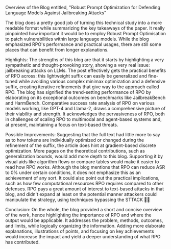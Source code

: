 Overview of the Blog entitled, "Robust Prompt Optimization for Defending Language Models Against Jailbreaking Attacks"


The blog does a pretty good job of turning this technical study into a more readable format while summarizing the key takeaways of the paper. It really pinpointed how important it would be to employ Robust Prompt Optimisation to patch vulnerabilities within large language models. While the blog emphasized RPO's performance and practical usages, there are still some places that can benefit from longer explanations.

Highlights:
The strengths of this blog are that it starts by highlighting a very sympathetic and thought-provoking story, showing a very real issue: jailbreaking attacks on LLMs. The post effectively gets the practical benefits of RPO across: this lightweight suffix can easily be generalized and fine-tuned while avoiding various complex minimax optimization and a defensive suffix, creating iterative refinements that give way to the approach called RPO.
The blog has signified the trend-setting performance of RPO by elaborating on its exceptional outcomes on benchmarks like JailbreakBench and HarmBench. Comparative success rate analysis of RPO on various models working, like GPT-4 and Llama-2, draws a comprehensive picture of their viability and strength. It acknowledges the pervasiveness of RPO, both in challenges of scaling RPO to multimodal and agent-based systems and, at present, maintaining a focus on text-based threats.


Possible Improvements:
Suggesting that the full text had little more to say as to how tokens are individually optimized or changed during the refinement of the suffix, the article does hint at gradient-based discrete optimization. More pages on the theoretical contributions, such as generalization bounds, would add more depth to this blog. Supporting it by visual aids like algorithm flows or compare tables would make it easier to read how RPO works.
Although the blog mentions that RPO can reduce ASR to 0% under certain conditions, it does not emphasize this as an achievement of any sort.
It could also point out the practical implications, such as how few computational resources RPO requires compared to other defenses.
RPO pays a great amount of interest to text-based attacks in that blog, and didn't expand at least on the potential manner attackers could manipulate the strategy, using techniques bypassing the STTACK 

Conclusion:
On the whole, the blog provided a short and concise overview of the work, hence highlighting the importance of RPO and where the output would be applicable. It addresses the problem, methods, outcomes, and limits, while logically organizing the information. Adding more elaborate explanations, illustrations of points, and focusing on key achievements would increase the impact and yield a deeper understanding of what RPO has contributed.


